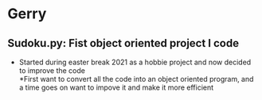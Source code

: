 # Gerry

## Sudoku.py:  Fist object oriented project I code  
  * Started during easter break 2021 as a hobbie project and now decided to improve the code  
  *First want to convert all the code into an object oriented program, and a time goes on want to impove it and make it more efficient
